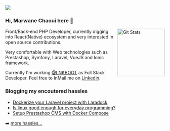 ![](https://komarev.com/ghpvc/?username=moghwan)

### Hi, Marwane Chaoui here 👋

<a href="https://github.com/moghwan"><img alt="Git Stats" src="https://github-readme-stats.vercel.app/api?username=moghwan&show_icons=true&hide_title=true" align="right" height="150" /></a>

Front/Back-end PHP Developer, currently digging into React(Native) ecosystem and very interested in open source contributions.

Very comfortable with Web technologies such as Prestashop, Symfony, Laravel, VueJS and Ionic framework.

Currently I'm working [@LNKBOOT](https://twitter.com/LNKBOOT) as Full Stack Developer. Feel free to InMail me on [Linkedin](https://linkedin.com/in/moghwan).

### Blogging my encoutered hassles
<!-- BLOG-POST-LIST:START -->
- [Dockerize your Laravel project with Laradock](https://dev.to/moghwan/dockerize-your-laravel-project-with-laradock-2io1)
- [Is linux good enough for everyday programming?](https://dev.to/moghwan/is-linux-good-enough-for-everyday-programming-3kol)
- [Setup Prestashop CMS with Docker Compose](https://dev.to/moghwan/setup-prestashop-with-docker-compose-39mn)
<!-- BLOG-POST-LIST:END -->
➡️ [more hassles...](https://moghwan.me/blog)

